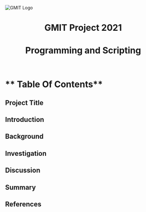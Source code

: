 
![GMIT Logo](/img/GMITLOGO.jpg)

<H1 align="center"> GMIT Project 2021 </H1>
<H1 align="center"> Programming and Scripting </H1>
<br/>

# ** Table Of Contents** 
## Project Title
## Introduction
## Background 
## Investigation
## Discussion
## Summary
## References

<br/>






































